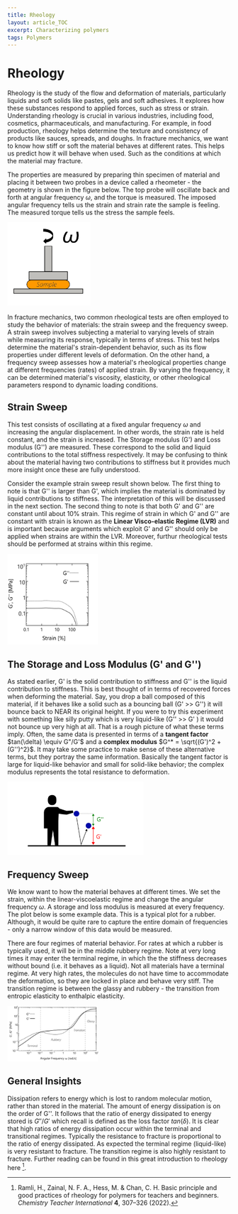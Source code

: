 ```yaml
---
title: Rheology
layout: article_TOC
excerpt: Characterizing polymers
tags: Polymers
---
```


# Rheology

Rheology is the study of the flow and deformation of materials, particularly liquids and soft solids like pastes, gels and soft adhesives. It explores how these substances respond to applied forces, such as stress or strain. Understanding rheology is crucial in various industries, including food, cosmetics, pharmaceuticals, and manufacturing. For example, in food production, rheology helps determine the texture and consistency of products like sauces, spreads, and doughs. In fracture mechanics, we want to know how stiff or soft the material behaves at different rates. This helps us predict how it will behave when used. Such as the conditions at which the material may fracture. 

The properties are measured by preparing thin specimen of material and placing it between two probes in a device called a rheometer - the geometry is shown in the figure below. The top probe will oscillate back and forth at angular frequency $\omega$,  and the torque is measured. The imposed angular frequency tells us the strain and strain rate the sample is feeling. The measured torque tells us the stress the sample feels. 

<img src="\assets\images\Fracture Mechanics\RheometerGeometry.png" alt="Peeling90Degrees" style="zoom:30%; margin-left: auto; margin-right: auto;" />

In fracture mechanics, two common rheological tests are often employed to study the behavior of materials: the strain sweep and the frequency sweep. A strain sweep involves subjecting a material to varying levels of strain while measuring its response, typically in terms of stress. This test helps determine the material's strain-dependent behavior, such as its flow properties under different levels of deformation. On the other hand, a frequency sweep assesses how a material's rheological properties change at different frequencies (rates) of applied strain. By varying the frequency, it can be determined material's viscosity, elasticity, or other rheological parameters respond to dynamic loading conditions. 

## Strain Sweep

This test consists of oscillating at a fixed angular frequency $\omega$ and increasing the angular displacement. In other words, the strain rate is held constant, and the strain is increased. The Storage  modulus (G') and Loss modulus (G'') are measured. These correspond to the solid and liquid contributions to the total stiffness respectively.  It may be confusing to think about the material having two contributions to stiffness  but it provides much more insight once these are fully understood. 



Consider the example strain sweep result shown below. The first thing to note is that G'' is larger than G', which implies the material is dominated by liquid contributions to stiffness. The interpretation of this will be discussed in the next section. The second thing to note is that both G' and G'' are constant until about 10% strain. This regime of strain in which G' and G'' are constant with strain is known as the **Linear Visco-elastic Regime (LVR)** and is important because arguments which exploit G' and G'' should only be applied when strains are within the LVR. Moreover, furthur rheological tests should be performed at strains within this regime. 

<img src="\assets\images\Fracture Mechanics\StrainSweep.png" alt="Peeling90Degrees" style="zoom:20%; margin-left: auto; margin-right: auto;" />

## The Storage and Loss Modulus  (G' and G'') 

As stated earlier, G' is the solid contribution to stiffness and G'' is the liquid contribution to stiffness. This is best thought of in terms of recovered forces when deforming the material. Say, you drop a ball composed of this material, if it behaves like a solid such as a bouncing ball (G' >> G'') it will bounce back to NEAR its original height.  If you were to try this experiment with something like silly putty which is very liquid-like (G'' >>  G' ) it would not bounce up very high at all. That is a rough picture of what these terms imply. Often, the same data is presented in terms of a **tangent factor** $tan(\delta) \equiv G"/G'$ and a **complex modulus** $G^* = \sqrt{(G')^2 + (G'')^2}$. It may take some practice to make sense of these alternative terms, but they portray the same information.  Basically the tangent factor is large for liquid-like behavior and small for solid-like behavior; the complex modulus represents the total resistance to deformation. 

<img src="\assets\images\Fracture Mechanics\BouncingBall.png" style="zoom:30%; margin-left: auto; margin-right: auto;" />



## Frequency Sweep

We know want to how the material behaves at different times. We set the strain, within the linear-viscoelastic regime and change the angular frequency $\omega$. A storage and loss modulus is measured at every frequency. The plot below is some example data. This is a typical plot for a rubber. Although, it would be quite rare to capture the entire domain of frequencies - only a narrow window of this data would be measured. 

There are four regimes of material behavior. For rates at which a rubber is typically used, it will be in the middle rubbery regime. Note at very long times it may enter the terminal regime, in which the the stiffness decreases without bound (i.e. it behaves as a liquid). Not all materials have a terminal regime. At very high rates, the molecules do not have time to accommodate the deformation, so they are locked in place and behave very stiff. The transition regime is between the glassy and rubbery - the transition from entropic elasticity to enthalpic elasticity.  



<img src="\assets\images\Fracture Mechanics\FrequencySweep.png" style="zoom:20%; margin-left: auto; margin-right: auto;" />



## General Insights

Dissipation refers to energy which is lost to random molecular motion, rather than stored in the material. The amount of energy dissipation is on the order of G''. It follows that the ratio of energy dissipated to energy stored is $G''/G'$ which recall is defined as the loss factor $tan(\delta)$. It is clear that high ratios of energy dissipation occur within the terminal and transitional regimes. Typically the resistance to fracture is proportional to the ratio of energy dissipated. As expected the terminal regime (liquid-like) is very resistant to fracture. The transition regime is also highly resistant to fracture. Further reading can be found in this great introduction to rheology here [^Ramli]. 



[^Ramli]: Ramli, H., Zainal, N. F. A., Hess, M. & Chan, C. H. Basic principle and good practices of rheology for polymers for teachers and beginners. *Chemistry Teacher International* **4**, 307–326 (2022).





